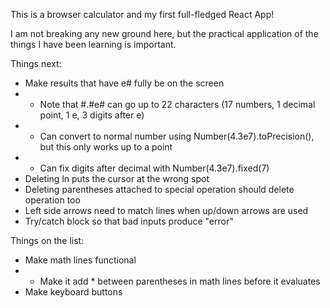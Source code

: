 This is a browser calculator and my first full-fledged React App!

I am not breaking any new ground here, but the practical application of the things I have been learning is important.

Things next:
- Make results that have e# fully be on the screen
- - Note that #.#e# can go up to 22 characters (17 numbers, 1 decimal point, 1 e, 3 digits after e)
- - Can convert to normal number using Number(4.3e7).toPrecision(), but this only works up to a point
- - Can fix digits after decimal with Number(4.3e7).fixed(7)
- Deleting ln puts the cursor at the wrong spot
- Deleting parentheses attached to special operation should delete operation too
- Left side arrows need to match lines when up/down arrows are used
- Try/catch block so that bad inputs produce "error"

Things on the list:
- Make math lines functional
- - Make it add * between parentheses in math lines before it evaluates
- Make keyboard buttons